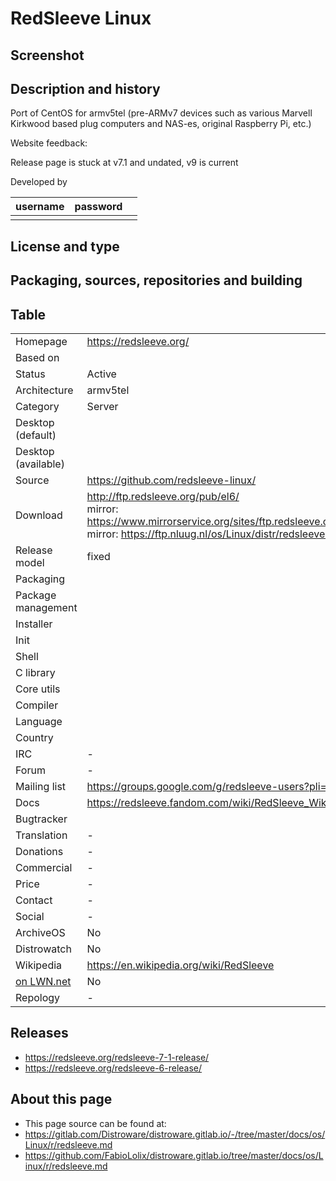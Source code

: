 # RedSleeve Linux

## Screenshot


## Description and history

Port of CentOS for armv5tel (pre-ARMv7 devices such as various Marvell Kirkwood based plug computers and NAS-es, original Raspberry Pi, etc.)

Website feedback:

Release page is stuck at v7.1 and undated, v9 is current


Developed by

| username | password |  |
|----------|----------|--|
|  |  |  |


## License and type




## Packaging, sources, repositories and building




## Table

|                       |  |
|-----------------------|--|
| Homepage              | <https://redsleeve.org/> |
| Based on              |  |
| Status                | Active |
| Architecture          | armv5tel |
| Category              | Server |
| Desktop (default)     |  |
| Desktop (available)   |  |
| Source                | <https://github.com/redsleeve-linux/> |
| Download              | <http://ftp.redsleeve.org/pub/el6/> <br> mirror: <https://www.mirrorservice.org/sites/ftp.redsleeve.org/pub/> <br> mirror: <https://ftp.nluug.nl/os/Linux/distr/redsleeve/> |
| Release model         | fixed |
| Packaging             |  |
| Package management    |  |
| Installer             |  |
| Init                  |  |
| Shell                 |  |
| C library             |  |
| Core utils            |  |
| Compiler              |  |
| Language              |  |
| Country               |  |
| IRC                   | - |
| Forum                 | - |
| Mailing list          | <https://groups.google.com/g/redsleeve-users?pli=1> |
| Docs                  | <https://redsleeve.fandom.com/wiki/RedSleeve_Wikia> |
| Bugtracker            |  |
| Translation           | - |
| Donations             | - |
| Commercial            | - |
| Price                 | - |
| Contact               | - |
| Social                | - |
| ArchiveOS             | No |
| Distrowatch           | No |
| Wikipedia             | <https://en.wikipedia.org/wiki/RedSleeve> |
| [on LWN.net](https://lwn.net/Distributions/) | No |
| Repology              | - |


## Releases

* <https://redsleeve.org/redsleeve-7-1-release/>
* <https://redsleeve.org/redsleeve-6-release/>


## About this page

* This page source can be found at:
* <https://gitlab.com/Distroware/distroware.gitlab.io/-/tree/master/docs/os/Linux/r/redsleeve.md>
* <https://github.com/FabioLolix/distroware.gitlab.io/tree/master/docs/os/Linux/r/redsleeve.md>
